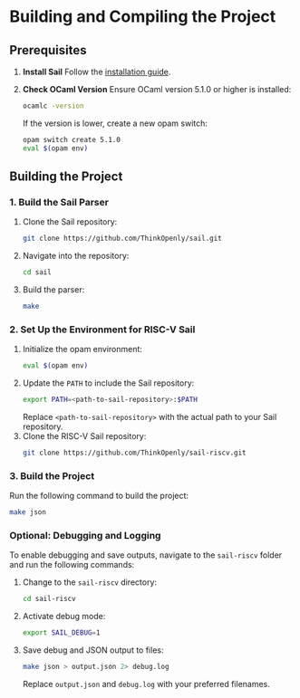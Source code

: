 # Building and Compiling the Project

## Prerequisites

1. **Install Sail**
   Follow the [installation guide](https://github.com/rems-project/sail/blob/sail2/INSTALL.md).

2. **Check OCaml Version**
   Ensure OCaml version 5.1.0 or higher is installed:
   ```bash
   ocamlc -version
   ```
   If the version is lower, create a new opam switch:
   ```bash
   opam switch create 5.1.0
   eval $(opam env)
   ```

## Building the Project

### 1. Build the Sail Parser

1. Clone the Sail repository:
   ```bash
   git clone https://github.com/ThinkOpenly/sail.git
   ```
2. Navigate into the repository:
   ```bash
   cd sail
   ```
3. Build the parser:
   ```bash
   make
   ```

### 2. Set Up the Environment for RISC-V Sail

1. Initialize the opam environment:
   ```bash
   eval $(opam env)
   ```
2. Update the `PATH` to include the Sail repository:
   ```bash
   export PATH=<path-to-sail-repository>:$PATH
   ```
   Replace `<path-to-sail-repository>` with the actual path to your Sail repository.
3. Clone the RISC-V Sail repository:
   ```bash
   git clone https://github.com/ThinkOpenly/sail-riscv.git
   ```

### 3. Build the Project

Run the following command to build the project:
```bash
make json
```

### Optional: Debugging and Logging

To enable debugging and save outputs, navigate to the `sail-riscv` folder and run the following commands:

1. Change to the `sail-riscv` directory:
   ```bash
   cd sail-riscv
   ```
2. Activate debug mode:
   ```bash
   export SAIL_DEBUG=1
   ```
3. Save debug and JSON output to files:
   ```bash
   make json > output.json 2> debug.log
   ```
   Replace `output.json` and `debug.log` with your preferred filenames.
